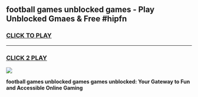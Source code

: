 
## football games unblocked games - Play Unblocked Gmaes & Free #hipfn
<h3>
<a href="https://news.freeplayer.one?title=football_games_unblocked_games&ref=26F">CLICK TO PLAY</a></h3>
<hr>

<h3>
<a href="https://news.freeplayer.one?title=football_games_unblocked_games&ref=26F">CLICK 2 PLAY</a>
  
</h3>

<a href="https://news.freeplayer.one?title=football_games_unblocked_games&ref=26F/"><img src="https://clearcache.store/games.png"></a>


**football games unblocked games games unblocked: Your Gateway to Fun and Accessible Online Gaming**

